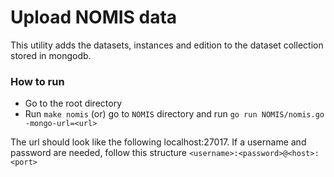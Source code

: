 Upload NOMIS data
==================

This utility adds the datasets, instances and edition to the dataset collection stored in mongodb.

### How to run 

* Go to the root directory
* Run `make nomis` (or) go to `NOMIS` directory and run `go run NOMIS/nomis.go -mongo-url=<url>`
  
The url should look like the following localhost:27017. If a username and password are needed, follow this structure
`<username>:<password>@<host>:<port>`


